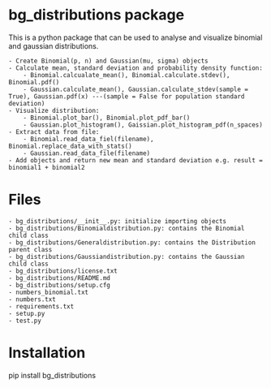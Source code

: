 # bg_distributions package

This is a python package that can be used to analyse and visualize binomial and gaussian distributions. 

    - Create Binomial(p, n) and Gaussian(mu, sigma) objects
    - Calculate mean, standard deviation and probability density function: 
        - Binomial.calcualate_mean(), Binomial.calculate.stdev(), Binomial.pdf()
        - Gaussian.calculate_mean(), Gaussian.calculate_stdev(sample = True), Gaussian.pdf(x) ---(sample = False for population standard deviation)
    - Visualize distribution:
        - Binomial.plot_bar(), Binomial.plot_pdf_bar()
        - Gaussian.plot_histogram(), Gaissian.plot_histogram_pdf(n_spaces)
    - Extract data from file:
        - Binomial.read_data_fiel(filename), Binomial.replace_data_with_stats()
        - Gaussian.read_data_file(filename)
    - Add objects and return new mean and standard deviation e.g. result = binomial1 + binomial2

# Files
    - bg_distributions/__init__.py: initialize importing objects
    - bg_distributions/Binomialdistribution.py: contains the Binomial child class
    - bg_distributions/Generaldistribution.py: contains the Distribution parent class
    - bg_distributions/Gaussiandistribution.py: contains the Gaussian child class
    - bg_distributions/license.txt
    - bg_distributions/README.md
    - bg_distributions/setup.cfg
    - numbers_binomial.txt
    - numbers.txt
    - requirements.txt
    - setup.py
    - test.py

# Installation

pip install bg_distributions
